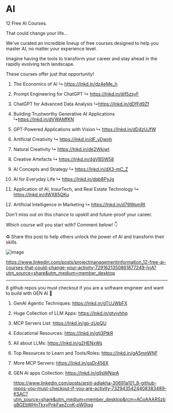 # AI

12 Free AI Courses. 

That could change your life...

We've curated an incredible lineup of free courses designed to help you master AI, no matter your experience level.

Imagine having the tools to transform your career and stay ahead in the rapidly evolving tech landscape. 

These courses offer just that opportunity!

1. The Economics of AI
↳ https://lnkd.in/dz4eMe_h

2. Prompt Engineering for ChatGPT
↳ https://lnkd.in/dif5zsyF

3. ChatGPT for Advanced Data Analysis
↳https://lnkd.in/dDfFd9Zf

4. Building Trustworthy Generative AI Applications
↳https://lnkd.in/dVWAMfKN

5. GPT-Powered Applications with Vision
↳ https://lnkd.in/dD4zUJfW

6. Artificial Creativity
↳ https://lnkd.in/dF_yDwnh

7. Natural Creativity
↳ https://lnkd.in/de2Wkjwt

8. Creative Artefacts
↳ https://lnkd.in/dgVBSW58

9. AI Concepts and Strategy
↳ https://lnkd.in/dX3-mC_Z

10. AI for Everyday Life
↳ https://lnkd.in/dqb8PyJg

11. Application of AI, InsurTech, and Real Estate Technology
↳ https://lnkd.in/dWX85QKu

12. Artificial Intelligence in Marketing
↳ https://lnkd.in/d79WpmRt

Don't miss out on this chance to upskill and future-proof your career.

Which course will you start with? Comment below! 👇

♻️ Share this post to help others unlock the power of AI and transform their skills.


![image](https://github.com/user-attachments/assets/b3c1b078-610e-4ea7-b20e-9afc5e0513b3)


https://www.linkedin.com/posts/projectmanagementinformation_12-free-ai-courses-that-could-change-your-activity-7291621350861877249-lyjA?utm_source=share&utm_medium=member_desktop

******************

8 github repos you must checkout if you are a software engineer and want to build with GEN AI 🚀 

1. GenAI Agentic Techniques: https://lnkd.in/gTUJWbFX
2. Huge Collection of LLM Apps: https://lnkd.in/gtvjvhhq
3. MCP Servers List: https://lnkd.in/gp-zUpQU
4. Educational Resources: https://lnkd.in/gtj3PtkR
5. All about LLMs: https://lnkd.in/g2HENxWs
6. Top Resources to Learn and Tools/Roles: https://lnkd.in/gA5mnWNF
7. More MCP Servers: https://lnkd.in/gsDr456X
8. GEN AI apps Collection: https://lnkd.in/g9sWNqrA

   https://www.linkedin.com/posts/arpit-adlakha-30691a101_8-github-repos-you-must-checkout-if-you-are-activity-7329435424408383489-KSAC?utm_source=share&utm_medium=member_desktop&rcm=ACoAAARSzbgBGEbWHnTkxyPnkFaeZcnK-pW0lqg
